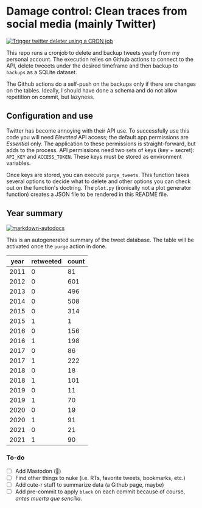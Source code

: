 # Damage control: Clean traces from social media (mainly Twitter)

[![Trigger twitter deleter using a CRON
job](https://github.com/ivanhigueram/damage_control/actions/workflows/scheduled-build.yml/badge.svg)](https://github.com/ivanhigueram/damage_control/actions/workflows/scheduled-build.yml)

This repo runs a cronjob to delete and backup tweets yearly from my personal
account. The execution relies on Github actions to connect to the API, delete
tweeets under the desired timeframe and then backup to `backups` as a SQLite
dataset. 

The Github actions do a self-push on the backups only if there are changes on
the tables. Ideally, I should have done a schema and do not allow repetition on
commit, but lazyness. 

## Configuration and use

Twitter has become annoying with their API use. To successfully use this code
you will need *Elevated* API access; the default app permissions are *Essential*
only. The application to these permissions is straight-forward, but adds to the
process. API permissions need two sets of keys (key + secret): `API_KEY` and
`ACCESS_TOKEN`. These keys must be stored as environment variables. 

Once keys are stored, you can execute `purge_tweets`. This function takes
several options to decide what to delete and other options you can check out on
the function's doctring. The `plot.py` (ironically not a plot generator
function) creates a JSON file to be rendered in this README file.  

## Year summary
[![markdown-autodocs](https://github.com/ivanhigueram/damage_control/actions/workflows/update_readme.yml/badge.svg)](https://github.com/ivanhigueram/damage_control/actions/workflows/update_readme.yml)

This is an autogenerated summary of the tweet database. The table will be
activated once the `purge` action in done.   

<!-- MARKDOWN-AUTO-DOCS:START (JSON_TO_HTML_TABLE:src=./backups/year_groupby.json) -->
<table class="JSON-TO-HTML-TABLE"><thead><tr><th class="year-th">year</th><th class="retweeted-th">retweeted</th><th class="count-th">count</th></tr></thead><tbody ><tr ><td class="year-td td_num">2011</td><td class="retweeted-td td_num">0</td><td class="count-td td_num">81</td></tr>
<tr ><td class="year-td td_num">2012</td><td class="retweeted-td td_num">0</td><td class="count-td td_num">601</td></tr>
<tr ><td class="year-td td_num">2013</td><td class="retweeted-td td_num">0</td><td class="count-td td_num">496</td></tr>
<tr ><td class="year-td td_num">2014</td><td class="retweeted-td td_num">0</td><td class="count-td td_num">508</td></tr>
<tr ><td class="year-td td_num">2015</td><td class="retweeted-td td_num">0</td><td class="count-td td_num">314</td></tr>
<tr ><td class="year-td td_num">2015</td><td class="retweeted-td td_num">1</td><td class="count-td td_num">1</td></tr>
<tr ><td class="year-td td_num">2016</td><td class="retweeted-td td_num">0</td><td class="count-td td_num">156</td></tr>
<tr ><td class="year-td td_num">2016</td><td class="retweeted-td td_num">1</td><td class="count-td td_num">198</td></tr>
<tr ><td class="year-td td_num">2017</td><td class="retweeted-td td_num">0</td><td class="count-td td_num">86</td></tr>
<tr ><td class="year-td td_num">2017</td><td class="retweeted-td td_num">1</td><td class="count-td td_num">222</td></tr>
<tr ><td class="year-td td_num">2018</td><td class="retweeted-td td_num">0</td><td class="count-td td_num">18</td></tr>
<tr ><td class="year-td td_num">2018</td><td class="retweeted-td td_num">1</td><td class="count-td td_num">101</td></tr>
<tr ><td class="year-td td_num">2019</td><td class="retweeted-td td_num">0</td><td class="count-td td_num">11</td></tr>
<tr ><td class="year-td td_num">2019</td><td class="retweeted-td td_num">1</td><td class="count-td td_num">70</td></tr>
<tr ><td class="year-td td_num">2020</td><td class="retweeted-td td_num">0</td><td class="count-td td_num">19</td></tr>
<tr ><td class="year-td td_num">2020</td><td class="retweeted-td td_num">1</td><td class="count-td td_num">91</td></tr>
<tr ><td class="year-td td_num">2021</td><td class="retweeted-td td_num">0</td><td class="count-td td_num">21</td></tr>
<tr ><td class="year-td td_num">2021</td><td class="retweeted-td td_num">1</td><td class="count-td td_num">90</td></tr></tbody></table>
<!-- MARKDOWN-AUTO-DOCS:END -->

### To-do
 - [ ] Add Mastodon (:elephant:)
 - [ ] Find other things to nuke (i.e. RTs, favorite tweets, bookmarks, etc.)
 - [ ] Add cute-r stuff to summarize data (a Github page, maybe)
 - [ ] Add pre-commit to apply `black` on each commit because of course, *antes
   muerta que sencilla*. 
